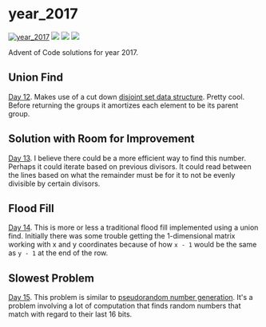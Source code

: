 # year_2017

[![year_2017](https://github.com/N8Brooks/deno_aoc/actions/workflows/year_2017.yaml/badge.svg)](https://github.com/N8Brooks/deno_aoc/actions/workflows/year_2017.yaml)
![](https://img.shields.io/badge/day%20📅-25-blue)
![](https://img.shields.io/badge/stars%20⭐-50-yellow)
![](https://img.shields.io/badge/days%20completed-25-green)

Advent of Code solutions for year 2017.

## Union Find

[Day 12](https://github.com/N8Brooks/deno_aoc/blob/main/year_2017/day_12.ts).
Makes use of a cut down
[disjoint set data structure](https://en.wikipedia.org/wiki/Disjoint-set_data_structure).
Pretty cool. Before returning the groups it amortizes each element to be its
parent group.

## Solution with Room for Improvement

[Day 13](https://github.com/N8Brooks/deno_aoc/blob/main/year_2017/day_13.ts). I
believe there could be a more efficient way to find this number. Perhaps it
could iterate based on previous divisors. It could read between the lines based
on what the remainder must be for it to not be evenly divisible by certain
divisors.

## Flood Fill

[Day 14](https://github.com/N8Brooks/deno_aoc/blob/main/year_2017/day_14.ts).
This is more or less a traditional flood fill implemented using a union find.
Initially there was some trouble getting the 1-dimensional matrix working with x
and y coordinates because of how `x - 1` would be the same as `y - 1` at the end
of the row.

## Slowest Problem

[Day 15](https://github.com/N8Brooks/deno_aoc/blob/main/year_2017/day_15.ts).
This problem is similar to
[pseudorandom number generation](https://en.wikipedia.org/wiki/Pseudorandom_number_generator).
It's a problem involving a lot of computation that finds random numbers that
match with regard to their last 16 bits.
